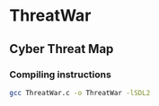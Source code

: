 # ThreatWar

## Cyber Threat Map

### Compiling instructions
```bash
gcc ThreatWar.c -o ThreatWar -lSDL2
```
